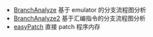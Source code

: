 - [BranchAnalyze](BranchAnalyze.cpp) 基于 emulator 的分支流程图分析
- [BranchAnalyze2](BranchAnalyze2.cpp) 基于汇编指令的分支流程图分析
- [easyPatch](easyPatch.cpp) 直接 patch 程序内存